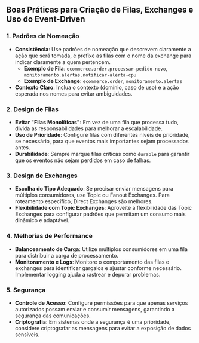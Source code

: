 
## **Boas Práticas para Criação de Filas, Exchanges e Uso do Event-Driven**
### **1. Padrões de Nomeação**
- **Consistência**: Use padrões de nomeação que descrevem claramente a ação que será tomada, e prefixe as filas com o nome da exchange para indicar claramente a quem pertencem.
  - **Exemplo de Fila**: `ecommerce.order.processar-pedido-novo`, `monitoramento.alertas.notificar-alerta-cpu`
  - **Exemplo de Exchange**: `ecommerce.order`, `monitoramento.alertas`
- **Contexto Claro**: Inclua o contexto (domínio, caso de uso) e a ação esperada nos nomes para evitar ambiguidades.

### **2. Design de Filas**
- **Evitar "Filas Monolíticas"**: Em vez de uma fila que processa tudo, divida as responsabilidades para melhorar a escalabilidade.
- **Uso de Prioridade**: Configure filas com diferentes níveis de prioridade, se necessário, para que eventos mais importantes sejam processados antes.
- **Durabilidade**: Sempre marque filas críticas como `durable` para garantir que os eventos não sejam perdidos em caso de falhas.

### **3. Design de Exchanges**
- **Escolha do Tipo Adequado**: Se precisar enviar mensagens para múltiplos consumidores, use Topic ou Fanout Exchanges. Para roteamento específico, Direct Exchanges são melhores.
- **Flexibilidade com Topic Exchanges**: Aproveite a flexibilidade das Topic Exchanges para configurar padrões que permitam um consumo mais dinâmico e adaptável.

### **4. Melhorias de Performance**
- **Balanceamento de Carga**: Utilize múltiplos consumidores em uma fila para distribuir a carga de processamento.
- **Monitoramento e Logs**: Monitore o comportamento das filas e exchanges para identificar gargalos e ajustar conforme necessário. Implementar logging ajuda a rastrear e depurar problemas.

### **5. Segurança**
- **Controle de Acesso**: Configure permissões para que apenas serviços autorizados possam enviar e consumir mensagens, garantindo a segurança das comunicações.
- **Criptografia**: Em sistemas onde a segurança é uma prioridade, considere criptografar as mensagens para evitar a exposição de dados sensíveis.
